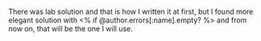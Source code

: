 There was lab solution and that is how I written it at first, but I found more elegant solution with <% if @author.errors[:name].empty? %> and from now on, that will be the one I will use.